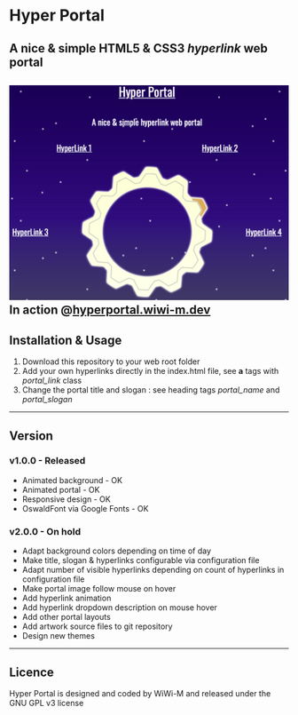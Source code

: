 # Hyper Portal
A nice & simple **HTML5 & CSS3** *hyperlink* web portal
----------
![Hyper Portal](images/screenshot.png)
In action @[hyperportal.wiwi-m.dev](https://hyperportal.wiwi-m.dev)
----------
## Installation & Usage
1. Download this repository to your web root folder
2. Add your own hyperlinks directly in the index.html file, see **a** tags with *portal_link* class
3. Change the portal title and slogan : see heading tags *portal_name* and *portal_slogan*
----------
## Version
### v1.0.0 - Released
* Animated background - OK
* Animated portal - OK
* Responsive design - OK
* OswaldFont via Google Fonts - OK
### v2.0.0 - On hold
* Adapt background colors depending on time of day
* Make title, slogan & hyperlinks configurable via configuration file
* Adapt number of visible hyperlinks depending on count of hyperlinks in configuration file
* Make portal image follow mouse on hover
* Add hyperlink animation
* Add hyperlink dropdown description on mouse hover
* Add other portal layouts
* Add artwork source files to git repository
* Design new themes
----------
## Licence
Hyper Portal is designed and coded by WiWi-M and released under the GNU GPL v3 license
